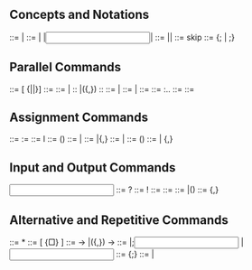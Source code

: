 ## Concepts and Notations
<command> ::= <simple command>|<structured command>
<simple command> ::= <null command>|<assignment command>
    |<input command>|<output command>
<structured command> ::= <alternative command>
    |<repetitive command>|<parallel command>
<null command> ::= skip
<command list> ::= {<declaration>; | <command>;} <command>

## Parallel Commands
<parallel command> ::= [<process> {||<process>}]
<process> ::= <process label> <command list>
<process label> ::= <empty>|<identifier> ::
    |<identifier>(<label subscript>{,<label subscript>}) ::
<label subscript> ::= <integer constant>|<range>
<integer constant> ::= <numeral>|<bound variable>
<bound variable> ::= <identifier>
<range> ::= <bound variable>:<lower bound>..<upper bound>
<lower bound> ::= <integer constant>
<upper bound> ::= <integer constant>

## Assignment Commands
<assignment command> ::= <target variable> := <expression>
<expression> ::= <simple expression>l<structured expression>
<structured expression> ::= <constructor>(<expression list>)
<constructor> ::= <identifier>|<empty>
<expression list> ::= <empty>|<expression>{,<expression>}
<target variable> ::= <simple variable>|<structured target>
<structured target> ::= <constructor>(<target variable list>)
<target variable list> ::= <empty>|<target variable>
    {,<target variable>}

## Input and Output Commands
<input command> ::= <source>?<target variable>
<output command> ::= <destination>!<expression>
<source> ::= <process name>
<destination> ::= <process name>
<process name> ::= <identifier>|<identifier>(<subscripts>)
<subscripts> ::= <integer expression>{,<integer expression>}

## Alternative and Repetitive Commands
<repetitive command> ::= *<alternative command>
<alternative command> ::= [<guarded command>
  {□<guarded command>} ]
<guarded command> ::= <guard> -> <command list>
    |(<range>{,<range>})<guard> -> <command list>
<guard> ::= <guard list>|<guard list>;<input command>
    |<input command>
<guard list> ::= <guard element>{;<guard element>}
<guard element> ::= <boolean expression>|<declaration>

